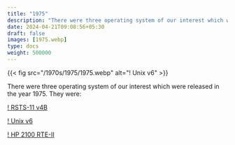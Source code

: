 ```yaml
---
title: "1975"
description: "There were three operating system of our interest which was released in the year 1975. They were:"
date: 2024-04-21T09:08:56+05:30
draft: false
images: [1975.webp]
type: docs
weight: 500000
---
```


{{< fig src="/1970s/1975/1975.webp" alt="! Unix v6" >}}

There were three operating system of our interest which were released in the year 1975. They were:

<section class="section section-sm">
  <div class="container">
    <div class="row justify-content-center text-center">
      <div class="col-lg-5">
        <p><a class="btn btn-primary btn-md px-4 mb-1" href="rsts-11-v4b/" role="button">! RSTS-11 v4B</a></p>
      </div>
      <div class="col-lg-5">
        <p><a class="btn btn-primary btn-md px-4 mb-1" href="unix-v6/" role="button">! Unix v6</a></p>
      </div>
      <div class="col-lg-5">
        <p><a class="btn btn-primary btn-md px-4 mb-1" href="hp2100rte-ii/" role="button">! HP 2100 RTE-II</a></p>
      </div>
    </div>
  </div>
</section>

